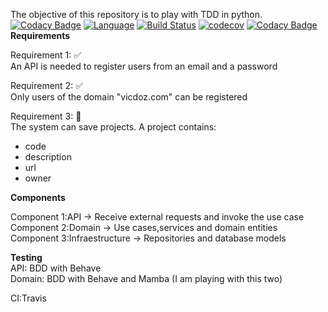 The objective of this repository is to play with TDD in python.
[![Codacy Badge](https://api.codacy.com/project/badge/Grade/bce14455ee804c2daa72b7bc15e2aceb)](https://app.codacy.com/app/vicdoz/api-list-projects?utm_source=github.com&utm_medium=referral&utm_content=vicdoz/api-list-projects&utm_campaign=badger)
[![Language](https://img.shields.io/badge/language-python-brightgreen.svg)](https://img.shields.io/badge/language-python-brightgreen.svg)
[![Build Status](https://travis-ci.org/vicdoz/api-list-projects.svg?branch=master)](https://travis-ci.org/vicdoz/api-list-projects)
[![codecov](https://codecov.io/gh/vicdoz/api-list-projects/branch/master/graph/badge.svg)](https://codecov.io/gh/vicdoz/api-list-projects)
[![Codacy Badge](https://api.codacy.com/project/badge/Grade/f2530e3f0db34ec3ae166b7dadb03a73)](https://www.codacy.com/app/vicdoz/api-list-projects?utm_source=github.com&amp;utm_medium=referral&amp;utm_content=vicdoz/api-list-projects&amp;utm_campaign=Badge_Grade)
<b>Requirements</b><br>

Requirement 1: :white_check_mark: <br>
An API is needed to register users from an email and a password

Requirement 2: :white_check_mark: <br>
Only users of the domain "vicdoz.com" can be registered

Requirement 3: :red_circle: <br>
The system can save projects. A project contains:
 - code
 - description
 - url
 - owner
 
<b>Components</b><br>

Component 1:API -> Receive external requests and invoke the use case<br>
Component 2:Domain -> Use cases,services and domain entities<br>
Component 3:Infraestructure -> Repositories and database models<br>


<b>Testing</b><br>
API: BDD with Behave<br>
Domain: BDD with Behave and Mamba (I am playing with this two)

CI:Travis<br>